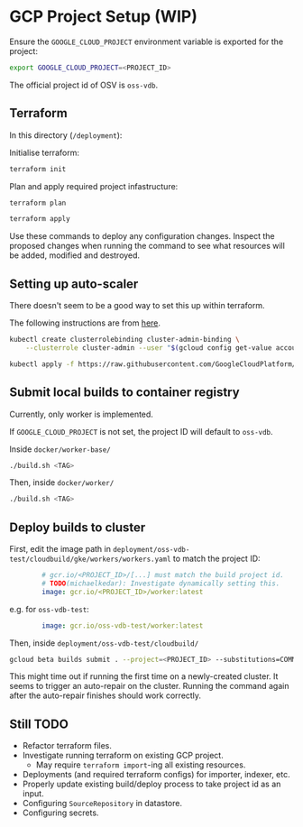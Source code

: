 # GCP Project Setup (WIP)

Ensure the `GOOGLE_CLOUD_PROJECT` environment variable is exported for the project:
```bash
export GOOGLE_CLOUD_PROJECT=<PROJECT_ID>
```
The official project id of OSV is `oss-vdb`.

## Terraform

In this directory (`/deployment`):

Initialise terraform:
```bash
terraform init
```

Plan and apply required project infastructure:
```bash
terraform plan
```
```bash
terraform apply
```
Use these commands to deploy any configuration changes.
Inspect the proposed changes when running the command to see what resources will
be added, modified and destroyed.

## Setting up auto-scaler

There doesn't seem to be a good way to set this up within terraform.

The following instructions are from [here](https://cloud.google.com/kubernetes-engine/docs/tutorials/external-metrics-autoscaling#step1).

```bash
kubectl create clusterrolebinding cluster-admin-binding \
    --clusterrole cluster-admin --user "$(gcloud config get-value account)"
```

```bash
kubectl apply -f https://raw.githubusercontent.com/GoogleCloudPlatform/k8s-stackdriver/master/custom-metrics-stackdriver-adapter/deploy/production/adapter_new_resource_model.yaml
```

## Submit local builds to container registry

Currently, only worker is implemented.

If `GOOGLE_CLOUD_PROJECT` is not set, the project ID will default to `oss-vdb`.

Inside `docker/worker-base/`
```bash
./build.sh <TAG>
```

Then, inside `docker/worker/`
```bash
./build.sh <TAG>
```

## Deploy builds to cluster

First, edit the image path in `deployment/oss-vdb-test/cloudbuild/gke/workers/workers.yaml` to match the project ID:

```yaml
        # gcr.io/<PROJECT_ID>/[...] must match the build project id.
        # TODO(michaelkedar): Investigate dynamically setting this.
        image: gcr.io/<PROJECT_ID>/worker:latest
```

e.g. for `oss-vdb-test`:
```yaml
        image: gcr.io/oss-vdb-test/worker:latest
```

Then, inside `deployment/oss-vdb-test/cloudbuild/`

```bash
gcloud beta builds submit . --project=<PROJECT_ID> --substitutions=COMMIT_SHA=<TAG>
```

This might time out if running the first time on a newly-created cluster.
It seems to trigger an auto-repair on the cluster. Running the command again
after the auto-repair finishes should work correctly.

## Still TODO
- Refactor terraform files.
- Investigate running terraform on existing GCP project.
  - May require `terraform import`-ing all existing resources.
- Deployments (and required terraform configs) for importer, indexer, etc.
- Properly update existing build/deploy process to take project id as an input.
- Configuring `SourceRepository` in datastore.
- Configuring secrets.
